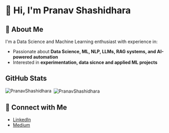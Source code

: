 # 👋 Hi, I'm Pranav Shashidhara

## 🚀 About Me

I'm a Data Science and Machine Learning enthusiast with experience in:
- Passionate about **Data Science, ML, NLP, LLMs, RAG systems, and AI-powered automation**  
- Interested in **experimentation, data sicnce and applied ML projects**

## GitHub Stats
<!-- Top Languages and GitHub Stats side by side -->

<p><img align="left" src="https://github-readme-stats.vercel.app/api/top-langs?username=PranavShashidhara&show_icons=true&locale=en&layout=compact&theme=transparent" alt="PranavShashidhara" /></p>

<p>&nbsp;<img align="center" src="https://github-readme-stats.vercel.app/api?username=PranavShashidhara&show_icons=true&locale=en&theme=transparent" alt="PranavShashidhara" /></p>


## 📍 Connect with Me

- [LinkedIn](https://www.linkedin.com/in/pranav-shashidhara-8a614595/)
- [Medium](https://medium.com/me/stories?tab=posts-published)


